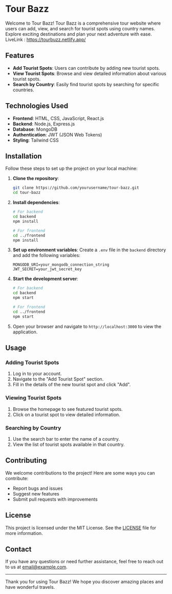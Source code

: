 # Tour Bazz

Welcome to Tour Bazz! Tour Bazz is a comprehensive tour website where users can add, view, and search for tourist spots using country names. Explore exciting destinations and plan your next adventure with ease.
LiveLink : https://tourbuzz.netlify.app/
## Features

- **Add Tourist Spots**: Users can contribute by adding new tourist spots.
- **View Tourist Spots**: Browse and view detailed information about various tourist spots.
- **Search by Country**: Easily find tourist spots by searching for specific countries.

## Technologies Used

- **Frontend**: HTML, CSS, JavaScript, React.js
- **Backend**: Node.js, Express.js
- **Database**: MongoDB
- **Authentication**: JWT (JSON Web Tokens)
- **Styling**: Tailwind CSS

## Installation

Follow these steps to set up the project on your local machine:

1. **Clone the repository**:
    ```bash
    git clone https://github.com/yourusername/tour-bazz.git
    cd tour-bazz
    ```

2. **Install dependencies**:
    ```bash
    # For backend
    cd backend
    npm install

    # For frontend
    cd ../frontend
    npm install
    ```

3. **Set up environment variables**:
    Create a `.env` file in the `backend` directory and add the following variables:
    ```env
    MONGODB_URI=your_mongodb_connection_string
    JWT_SECRET=your_jwt_secret_key
    ```

4. **Start the development server**:
    ```bash
    # For backend
    cd backend
    npm start

    # For frontend
    cd ../frontend
    npm start
    ```

5. Open your browser and navigate to `http://localhost:3000` to view the application.

## Usage

### Adding Tourist Spots

1. Log in to your account.
2. Navigate to the "Add Tourist Spot" section.
3. Fill in the details of the new tourist spot and click "Add".

### Viewing Tourist Spots

1. Browse the homepage to see featured tourist spots.
2. Click on a tourist spot to view detailed information.

### Searching by Country

1. Use the search bar to enter the name of a country.
2. View the list of tourist spots available in that country.

## Contributing

We welcome contributions to the project! Here are some ways you can contribute:

- Report bugs and issues
- Suggest new features
- Submit pull requests with improvements

## License

This project is licensed under the MIT License. See the [LICENSE](LICENSE) file for more information.

## Contact

If you have any questions or need further assistance, feel free to reach out to us at [email@example.com](mailto:email@example.com).

---

Thank you for using Tour Bazz! We hope you discover amazing places and have wonderful travels.

